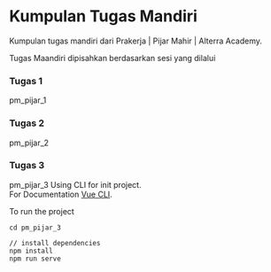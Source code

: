 # Kumpulan Tugas Mandiri
Kumpulan tugas mandiri dari Prakerja | Pijar Mahir | Alterra Academy.

Tugas Maandiri dipisahkan berdasarkan sesi yang dilalui

### Tugas 1
pm_pijar_1


### Tugas 2
pm_pijar_2

### Tugas 3
pm_pijar_3
Using CLI for init project.<br /> 
For Documentation [Vue CLI](https://cli.vuejs.org/guide/).

To run the project 
```
cd pm_pijar_3

// install dependencies
npm install
npm run serve
```
